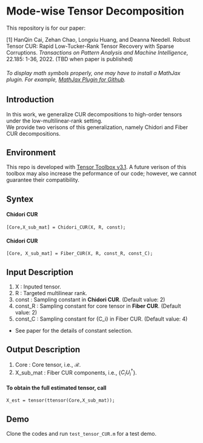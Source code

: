 # Mode-wise Tensor Decomposition

This repository is for our paper:

[1] HanQin Cai, Zehan Chao, Longxiu Huang, and Deanna Needell. <!-- <a href=https://jmlr.org/papers/v22/21-0287.html> -->Robust Tensor CUR: Rapid Low-Tucker-Rank Tensor Recovery with Sparse Corruptions</a>. *Transactions on Pattern Analysis and Machine Intelligence*, 22.185: 1-36, 2022. (TBD when paper is published)

###### To display math symbols properly, one may have to install a MathJax plugin. For example, [MathJax Plugin for Github](https://chrome.google.com/webstore/detail/mathjax-plugin-for-github/ioemnmodlmafdkllaclgeombjnmnbima?hl=en).


## Introduction
In this work, we generalize CUR decompositions to high-order tensors under the low-multilinear-rank setting.  
We provide two verisons of this generalization, namely Chidori and Fiber CUR decompositions.  


## Environment
This repo is developed with <a href=https://gitlab.com/tensors/tensor_toolbox/-/releases/v3.1>Tensor Toolbox v3.1</a>. A future verison of this toolbox may also increase the peformance of our code; however, we cannot guarantee their compatibility.


## Syntex

#### Chidori CUR
```
[Core,X_sub_mat] = Chidori_CUR(X, R, const);
```

#### Chidori CUR
```
[Core, X_sub_mat] = Fiber_CUR(X, R, const_R, const_C);
```

## Input Description
1. X : Inputed tensor. 
1. R : Targeted multilinear rank.
1. const : Sampling constant in **Chidori CUR**. (Default value: 2)
1. const_R : Sampling constant for core tensor in **Fiber CUR**. (Default value: 2)
1. const_C : Sampling constant for {C_i} in Fiber CUR. (Default value: 4)

* See paper for the details of constant selection.

## Output Description
1. Core : Core tensor, i.e., $\mathcal{R}$.
1. X_sub_mat : Fiber CUR components, i.e., {$C_i U_i^\dagger$}.

#### To obtain the full estimated tensor, call 
```
X_est = tensor(ttensor(Core,X_sub_mat));
```

## Demo

Clone the codes and run `test_tensor_CUR.m` for a test demo.
